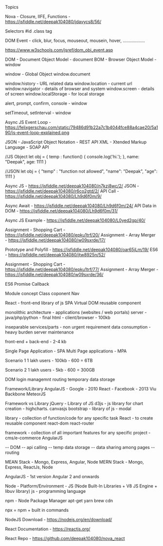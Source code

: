 Topics

Nova - Closure, IIFE, Functions - https://jsfiddle.net/deepak104080/jdavycs8/56/




Selectors
#id
.class
tag


DOM Event - click, blur, focus, mouseout, mousein, hover, ..................

https://www.w3schools.com/jsref/dom_obj_event.asp


DOM - Document Object Model - document
BOM - Browser Object Model - window



window - Global Object
window.document


window.history - URL related data
window.location - current url
window.navigator - details of browser and system
window.screen - details of screen
window.localStorage - for local storage


alert, prompt, confirm, console - window

setTimeout, setInterval - window





Async JS
Event Loop - https://felixgerschau.com/static/79486d91b22a7c1b4044fce88a4cae20/5a190/js-event-loop-explained.png




JSON - JavaScript Object Notation - REST API
XML - Xtended Markup Language - SOAP API


//JS Object
let obj = {
    temp : function() {
        console.log('hi.');
    },
    name: "Deepak",
    age: 1111
}

//JSON
let obj = {
    "temp" : "function not allowed",
    "name": "Deepak",
    "age": 1111
}




Async JS - https://jsfiddle.net/deepak104080/n7kzj8wc/2/
JSON - https://jsfiddle.net/deepak104080/r6co2gtd/2/
API Call - https://jsfiddle.net/deepak104080/Lh9d6f0m/9/



Async Await - https://jsfiddle.net/deepak104080/Lh9d6f0m/24/
API Data in DOM - https://jsfiddle.net/deepak104080/Lh9d6f0m/31/

Async JS Example - https://jsfiddle.net/deepak104080/L0yed2gp/40/


Assignment - Shopping Cart - https://jsfiddle.net/deepak104080/epku1trf/20/
Assignment - Array Merger - https://jsfiddle.net/deepak104080/w09sxrde/17/


Prototype and Polyfill - https://jsfiddle.net/deepak104080/oar65jLm/19/
ES6 - https://jsfiddle.net/deepak104080/jtw8925n/52/



Assignment - Shopping Cart - https://jsfiddle.net/deepak104080/epku1trf/77/
Assignment - Array Merger - https://jsfiddle.net/deepak104080/w09sxrde/36/



ES6
Promise
Callback


Module concept
Class coponent Nav



React - front-end library of js
SPA
Virtual DOM
reusable component






monolithic architecture - applications (websites / web portals)
server - java/php/python - final html - client/browser - 100kb

inseparable services/parts - non urgent requirement
data consumption - heavy burden server maintenance


front-end + back-end - 2-4 kb

Single Page Application - SPA
Multi Page applications - MPA


Scenario 1
1 lakh users - 100kb - 600 = 6TB

Scenario 2
1 lakh users - 5kb - 600 = 300GB



DOM
login managemnt
routing
temporary data storage



Framework/Library
AngularJS - Google - 2010
React - Facebook - 2013
Viu
Backbone
MeteorJS


Framework vs Library
jQuery - Library of JS
d3js - js library for chart creation - highcharts. canvasjs
bootstrap - library of js - modal

library - collection of function/code for any specific task
React - to create reusable component
react-dom
react-router



framework - collection of all important features for any specific project - cms/e-commerce
AngularJS

-- DOM 
-- api calling
-- temp data storage
-- data sharing among pages
-- routing



<!-- PHP
CMS - wordpress, joomla, drupal
e-commerce - shopify, opencart, magento
intra-portals - laravel, codeigniter -->



MEAN Stack - Mongo, Express, Angular, Node
MERN Stack - Mongo, Express, ReactJs, Node


AngularJS - 1st version
Angular 2 and onwards


<!-- MVC Architecture - Framework -->


Node - Platform/Environment - JS (Node Built-In Libraries + V8 JS Engine + libuv library)
js - programming language


npm - Node Package Manager
apt-get
yarn
brew
cdn


npx = npm + built in commands


NodeJS Download - https://nodejs.org/en/download/

React Documentation - https://reactjs.org/


React Repo - https://github.com/deepak104080/nova_react